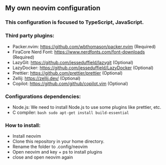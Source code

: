 ## My own neovim configuration

### This configuration is focused to TypeScript, JavaScript.

### Third party plugins:

- Packer.nvim: https://github.com/wbthomason/packer.nvim (Required)
- FiraCore Nerd Font: https://www.nerdfonts.com/font-downloads (Required)
- LazyGit: https://github.com/jesseduffield/lazygit (Optional)
- LazyDocker: https://github.com/jesseduffield/LazyDocker (Optional)
- Prettier: https://github.com/prettier/prettier (Optional)
- Zellij: https://zellij.dev/ (Optional)
- Copilot: https://github.com/github/copilot.vim (Optional)

### Configurations dependencies:

- Node.js: We need to install Node.js to use some plugins like prettier, etc.
- C compiler: ```bash sudo apt-get install build-essential```

### How to install:

- Install neovim
- Clone this repository in your home directory.
- Rename the folder to .config/neovim
- Open neovim and key <space> + ps to install plugins
- close and open neovim again
